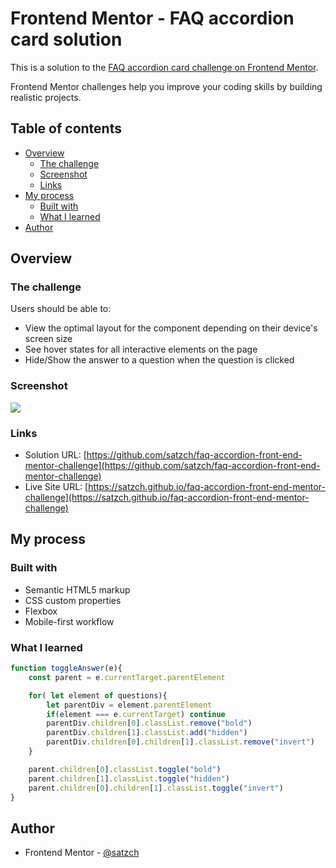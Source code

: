 # Frontend Mentor - FAQ accordion card solution

This is a solution to the [FAQ accordion card challenge on Frontend Mentor](https://www.frontendmentor.io/challenges/faq-accordion-card-XlyjD0Oam). 

Frontend Mentor challenges help you improve your coding skills by building realistic projects. 

## Table of contents

- [Overview](#overview)
  - [The challenge](#the-challenge)
  - [Screenshot](#screenshot)
  - [Links](#links)
- [My process](#my-process)
  - [Built with](#built-with)
  - [What I learned](#what-i-learned)
- [Author](#author)



## Overview

### The challenge

Users should be able to:

- View the optimal layout for the component depending on their device's screen size
- See hover states for all interactive elements on the page
- Hide/Show the answer to a question when the question is clicked

### Screenshot

![](./screenshot.jpg)


### Links

- Solution URL: [https://github.com/satzch/faq-accordion-front-end-mentor-challenge](https://github.com/satzch/faq-accordion-front-end-mentor-challenge)
- Live Site URL: [https://satzch.github.io/faq-accordion-front-end-mentor-challenge](https://satzch.github.io/faq-accordion-front-end-mentor-challenge)

## My process

### Built with

- Semantic HTML5 markup
- CSS custom properties
- Flexbox
- Mobile-first workflow


### What I learned


```js
function toggleAnswer(e){
    const parent = e.currentTarget.parentElement

    for( let element of questions){
        let parentDiv = element.parentElement
        if(element === e.currentTarget) continue
        parentDiv.children[0].classList.remove("bold")
        parentDiv.children[1].classList.add("hidden")
        parentDiv.children[0].children[1].classList.remove("invert")
    }

    parent.children[0].classList.toggle("bold")
    parent.children[1].classList.toggle("hidden")
    parent.children[0].children[1].classList.toggle("invert")
}
```


## Author

- Frontend Mentor - [@satzch](https://www.frontendmentor.io/profile/satzch)